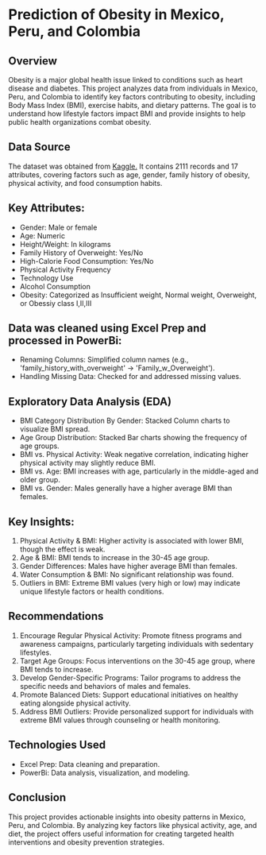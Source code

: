 # Prediction of Obesity in Mexico, Peru, and Colombia

## Overview
Obesity is a major global health issue linked to conditions such as heart disease and diabetes. This project analyzes data from individuals in Mexico, Peru, and Colombia to identify key factors contributing to obesity, including Body Mass Index (BMI), exercise habits, and dietary patterns. The goal is to understand how lifestyle factors impact BMI and provide insights to help public health organizations combat obesity.
## Data Source
The dataset was obtained from [Kaggle.](https://www.kaggle.com/datasets/fatemehmehrparvar/obesity-levels) It contains 2111 records and 17 attributes, covering factors such as age, gender, family history of obesity, physical activity, and food consumption habits.
## Key Attributes:
- Gender: Male or female
- Age: Numeric
- Height/Weight: In kilograms
- Family History of Overweight: Yes/No
- High-Calorie Food Consumption: Yes/No
- Physical Activity Frequency
- Technology Use
- Alcohol Consumption
- Obesity: Categorized as Insufficient weight, Normal weight, Overweight, or Obessiy class I,II,III
  

## Data was cleaned using Excel Prep and processed in PowerBi:
- Renaming Columns: Simplified column names (e.g., 'family_history_with_overweight' → 'Family_w_Overweight').
- Handling Missing Data: Checked for and addressed missing values.

## Exploratory Data Analysis (EDA)
- BMI Category Distribution By Gender: Stacked Column charts to visualize BMI spread.
- Age Group Distribution: Stacked Bar charts showing the frequency of age groups.
- BMI vs. Physical Activity: Weak negative correlation, indicating higher physical activity may slightly reduce BMI.
- BMI vs. Age: BMI increases with age, particularly in the middle-aged and older group.
- BMI vs. Gender: Males generally have a higher average BMI than females.
  
## Key Insights:
1. Physical Activity & BMI: Higher activity is associated with lower BMI, though the effect is weak.
2. Age & BMI: BMI tends to increase in the 30-45 age group.
3. Gender Differences: Males have higher average BMI than females.
4. Water Consumption & BMI: No significant relationship was found.
5. Outliers in BMI: Extreme BMI values (very high or low) may indicate unique lifestyle factors or health conditions.
   
## Recommendations
1. Encourage Regular Physical Activity: Promote fitness programs and awareness campaigns, particularly targeting individuals with sedentary lifestyles.
2. Target Age Groups: Focus interventions on the 30-45 age group, where BMI tends to increase.
3. Develop Gender-Specific Programs: Tailor programs to address the specific needs and behaviors of males and females.
4. Promote Balanced Diets: Support educational initiatives on healthy eating alongside physical activity.
5. Address BMI Outliers: Provide personalized support for individuals with extreme BMI values through counseling or health monitoring.
   
## Technologies Used
- Excel Prep: Data cleaning and preparation.
- PowerBi: Data analysis, visualization, and modeling.
  
## Conclusion
This project provides actionable insights into obesity patterns in Mexico, Peru, and Colombia. By analyzing key factors like physical activity, age, and diet, the project offers useful information for creating targeted health interventions and obesity prevention strategies.
